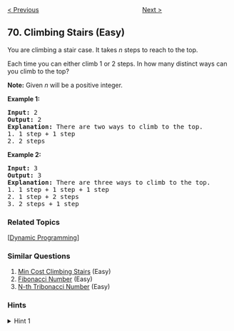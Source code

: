 <!--|This file generated by command(leetcode description); DO NOT EDIT.    |-->
<!--+----------------------------------------------------------------------+-->
<!--|@author    openset <openset.wang@gmail.com>                           |-->
<!--|@link      https://github.com/openset                                 |-->
<!--|@home      https://github.com/openset/leetcode                        |-->
<!--+----------------------------------------------------------------------+-->

[< Previous](https://github.com/openset/leetcode/tree/master/problems/sqrtx "Sqrt(x)")
　　　　　　　　　　　　　　　　
[Next >](https://github.com/openset/leetcode/tree/master/problems/simplify-path "Simplify Path")

## 70. Climbing Stairs (Easy)

<p>You are climbing a stair case. It takes <em>n</em> steps to reach to the top.</p>

<p>Each time you can either climb 1 or 2 steps. In how many distinct ways can you climb to the top?</p>

<p><strong>Note:</strong> Given <em>n</em> will be a positive integer.</p>

<p><strong>Example 1:</strong></p>

<pre>
<strong>Input:</strong> 2
<strong>Output:</strong> 2
<strong>Explanation:</strong> There are two ways to climb to the top.
1. 1 step + 1 step
2. 2 steps
</pre>

<p><strong>Example 2:</strong></p>

<pre>
<strong>Input:</strong> 3
<strong>Output:</strong> 3
<strong>Explanation:</strong> There are three ways to climb to the top.
1. 1 step + 1 step + 1 step
2. 1 step + 2 steps
3. 2 steps + 1 step
</pre>

### Related Topics
  [[Dynamic Programming](https://github.com/openset/leetcode/tree/master/tag/dynamic-programming/README.md)]

### Similar Questions
  1. [Min Cost Climbing Stairs](https://github.com/openset/leetcode/tree/master/problems/min-cost-climbing-stairs) (Easy)
  1. [Fibonacci Number](https://github.com/openset/leetcode/tree/master/problems/fibonacci-number) (Easy)
  1. [N-th Tribonacci Number](https://github.com/openset/leetcode/tree/master/problems/n-th-tribonacci-number) (Easy)

### Hints
<details>
<summary>Hint 1</summary>
To reach nth step, what could have been your previous steps? (Think about the step sizes)
</details>
